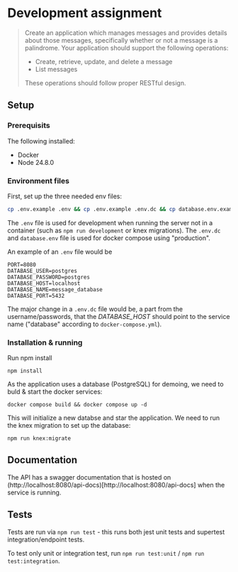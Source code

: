 # Development assignment

> Create an application which manages messages and provides details about those messages,
> specifically whether or not a message is a palindrome. Your application should support the
> following operations:
>
> -   Create, retrieve, update, and delete a message
> -   List messages
>
> These operations should follow proper RESTful design.

## Setup

### Prerequisits

The following installed:

-   Docker
-   Node 24.8.0

### Environment files

First, set up the three needed env files:

```bash
cp .env.example .env && cp .env.example .env.dc && cp database.env.example database.env
```

The `.env` file is used for development when running the server not in a container (such as `npm run development` or knex migrations). The `.env.dc` and `database.env` file is used for docker compose using "production".

An example of an `.env` file would be

```
PORT=8080
DATABASE_USER=postgres
DATABASE_PASSWORD=postgres
DATABASE_HOST=localhost
DATABASE_NAME=message_database
DATABASE_PORT=5432
```

The major change in a `.env.dc` file would be, a part from the username/passwords, that the _DATABASE_HOST_ should point to the service name ("database" according to `docker-compose.yml`).

### Installation & running

Run npm install

```
npm install
```

As the application uses a database (PostgreSQL) for demoing, we need to buld & start the docker services:

```
docker compose build && docker compose up -d
```

This will initialize a new databse and star the application. We need to run the knex migration to set up the database:

```
npm run knex:migrate
```

## Documentation

The API has a swagger documentation that is hosted on (http://localhost:8080/api-docs)[http://localhost:8080/api-docs] when the service is running.

## Tests

Tests are run via `npm run test` - this runs both jest unit tests and supertest integration/endpoint tests.

To test only unit or integration test, run `npm run test:unit` / `npm run test:integration`.
